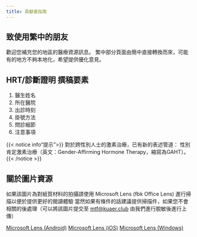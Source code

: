 ```yaml
---
title: 貢獻者指南
---
```


## 致使用繁中的朋友

歡迎您補充您的地區的醫療資源訊息。
繁中部分頁面由簡中直接轉換而來，可能有的地方不夠本地化，希望提供優化意見。

## HRT/診斷證明 撰稿要素

1. 醫生姓名
1. 所在醫院
1. 出診時刻
1. 掛號方法
1. 問診細節
1. 注意事項

{{< notice info“提示”>}}
對於跨性別人士的激素治療，已有新的表述管道：
性別肯定激素治療（英文：Gender-Affirming Hormone Therapy，縮寫為GAHT）。 
{{< /notice >}}

## 關於圖片資源

如果該圖片為對紙質材料的拍攝請使用 Microsoft Lens (fbk Office Lens) 進行掃描以便於提供更好的閱讀體驗
當然如果有條件的話建議提供掃描件，如果您不會相關的後處理（可以將該圖片提交至 <mtf@kuaer.club> 由我們進行脫敏後進行上傳）

[Microsoft Lens (Android)](https://coolapk.com/apk/com.microsoft.office.officelens)
[Microsoft Lens (iOS)](https://apps.apple.com/app/id975925059)
[Microsoft Lens (Windows)](https://www.microsoft.com/en-us/p/office-lens/9wzdncrfj3t8)
